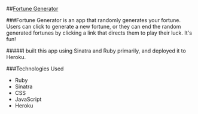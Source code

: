 ##[Fortune Generator](https://fortunegenerator.herokuapp.com/)

###Fortune Generator is an app that randomly generates your fortune. Users can click to generate a new fortune, or they can end the random generated fortunes by clicking a link that directs them to play their luck. It's fun!

#####I built this app using Sinatra and Ruby primarily, and deployed it to Heroku. 

###Technologies Used
- Ruby
- Sinatra
- CSS
- JavaScript
- Heroku

